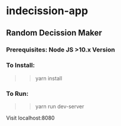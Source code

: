 # indecission-app

## Random Decission Maker

### Prerequisites: Node JS >10.x Version

### To Install:

>> yarn install

### To Run:

>> yarn run dev-server

Visit localhost:8080
